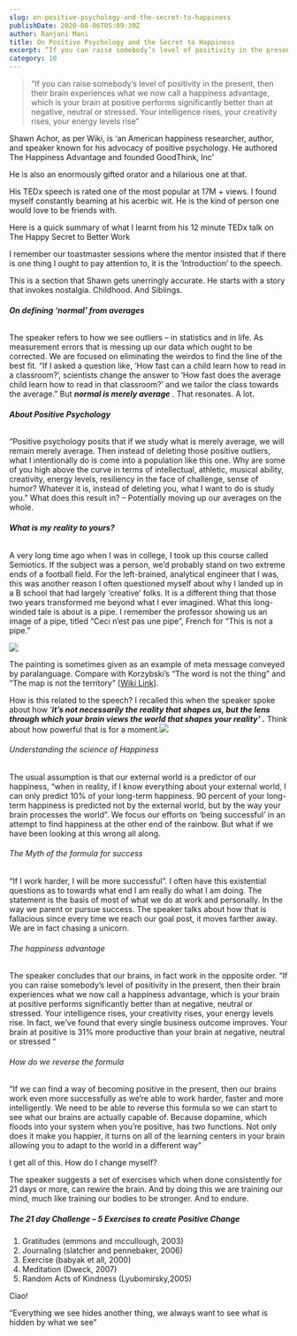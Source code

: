 ```yaml
---
slug: on-positive-psychology-and-the-secret-to-happiness
publishDate: 2020-08-06T05:09:39Z
author: Ranjani Mani
title: On Positive Psychology and the Secret to Happiness 
excerpt: “If you can raise somebody’s level of positivity in the present, then their brain experiences what we now call a happiness advantage, which is your brain at positive performs significantly better than at negative, neutral or stressed. Your intelligence rises, your creativity rises, your energy levels rise” Shawn Achor, as per Wiki, is ‘an American happiness researcher, author, and  ... 
category: 10
---
```


> “If you can raise somebody’s level of positivity in the present, then their brain experiences what we now call a happiness advantage, which is your brain at positive performs significantly better than at negative, neutral or stressed. Your intelligence rises, your creativity rises, your energy levels rise”

Shawn Achor, as per Wiki, is ‘an American happiness researcher, author, and speaker known for his advocacy of positive psychology. He authored The Happiness Advantage and founded GoodThink, Inc’

He is also an enormously gifted orator and a hilarious one at that.

His TEDx speech is rated one of the most popular at 17M + views. I found myself constantly beaming at his acerbic wit. He is the kind of person one would love to be friends with.

Here is a quick summary of what I learnt from his 12 minute TEDx talk on The Happy Secret to Better Work

I remember our toastmaster sessions where the mentor insisted that if there is one thing I ought to pay attention to, it is the ‘Introduction’ to the speech.

This is a section that Shawn gets unerringly accurate. He starts with a story that invokes nostalgia. Childhood. And Siblings.

###### **On defining ‘normal’ from averages** 

The speaker refers to how we see outliers – in statistics and in life. As measurement errors that is messing up our data which ought to be corrected. We are focused on eliminating the weirdos to find the line of the best fit. “If I asked a question like, ‘How fast can a child learn how to read in a classroom?’, scientists change the answer to ‘How fast does the average child learn how to read in that classroom?’ and we tailor the class towards the average.” But _**normal is merely average**_ _._ That resonates. A lot.

###### **About Positive Psychology**

“Positive psychology posits that if we study what is merely average, we will remain merely average. Then instead of deleting those positive outliers, what I intentionally do is come into a population like this one. Why are some of you high above the curve in terms of intellectual, athletic, musical ability, creativity, energy levels, resiliency in the face of challenge, sense of humor? Whatever it is, instead of deleting you, what I want to do is study you.” What does this result in? – Potentially moving up our averages on the whole.

###### **What is my reality to yours?** 

A very long time ago when I was in college, I took up this course called Semiotics. If the subject was a person, we’d probably stand on two extreme ends of a football field. For the left-brained, analytical engineer that I was, this was another reason I often questioned myself about why I landed up in a B school that had largely ‘creative’ folks. It is a different thing that those two years transformed me beyond what I ever imagined. What this long-winded tale is about is a pipe. I remember the professor showing us an image of a pipe, titled “Ceci n’est pas une pipe”, French for “This is not a pipe.”

![](https://i0.wp.com/ranjanimani.com/wp-content/uploads/2020/08/MagrittePipe.jpg?resize=300%2C210&ssl=1)

The painting is sometimes given as an example of meta message conveyed by paralanguage. Compare with Korzybski’s “The word is not the thing” and “The map is not the territory” \[[Wiki Link](https://en.wikipedia.org/wiki/The%5FTreachery%5Fof%5FImages)\]. 

How is this related to the speech? I recalled this when the speaker spoke about how ‘_**it’s not necessarily the reality that shapes us, but the lens through which your brain views the world that shapes your reality’ .**_ Think about how powerful that is for a moment.![](https://i0.wp.com/thetrifecta.in/wp-content/uploads/2018/07/300px-MagrittePipe-300x210.jpg?resize=300%2C210)

###### Understanding the science of Happiness 

The usual assumption is that our external world is a predictor of our happiness, “when in reality, if I know everything about your external world, I can only predict 10% of your long-term happiness. 90 percent of your long-term happiness is predicted not by the external world, but by the way your brain processes the world”. We focus our efforts on ‘being successful’ in an attempt to find happiness at the other end of the rainbow. But what if we have been looking at this wrong all along.

###### The Myth of the formula for success

“If I work harder, I will be more successful”. I often have this existential questions as to towards what end I am really do what I am doing. The statement is the basis of most of what we do at work and personally. In the way we parent or pursue success. The speaker talks about how that is fallacious since every time we reach our goal post, it moves farther away. We are in fact chasing a unicorn.

###### The happiness advantage 

The speaker concludes that our brains, in fact work in the opposite order. “If you can raise somebody’s level of positivity in the present, then their brain experiences what we now call a happiness advantage, which is your brain at positive performs significantly better than at negative, neutral or stressed. Your intelligence rises, your creativity rises, your energy levels rise. In fact, we’ve found that every single business outcome improves. Your brain at positive is 31% more productive than your brain at negative, neutral or stressed “

###### How do we reverse the formula

“If we can find a way of becoming positive in the present, then our brains work even more successfully as we’re able to work harder, faster and more intelligently. We need to be able to reverse this formula so we can start to see what our brains are actually capable of. Because dopamine, which floods into your system when you’re positive, has two functions. Not only does it make you happier, it turns on all of the learning centers in your brain allowing you to adapt to the world in a different way”

I get all of this. How do I change myself?

The speaker suggests a set of exercises which when done consistently for 21 days or more, can rewire the brain. And by doing this we are training our mind, much like training our bodies to be stronger. And to endure.

##### The 21 day Challenge – 5 Exercises to create Positive Change

1. Gratitudes (emmons and mccullough, 2003)
2. Journaling (slatcher and pennebaker, 2006)
3. Exercise (babyak et all, 2000)
4. Meditation (Dweck, 2007)
5. Random Acts of Kindness (Lyubomirsky,2005)

Ciao!

“Everything we see hides another thing, we always want to see what is hidden by what we see”